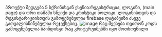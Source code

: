 პროექტი შედგება 5 სქრინისგან ესენია:რეგისტრაცია, ლოგინი, (main page) და ორი თამაში სნეიქი და კრისტიკი ნოლიკი.
ლოგინისთვის და რეგისტარიციისთვის გამოყენებულია firebase დატაბეიზი ასევე გათვალისწინებულია რეჯექსებიც.
![image](https://github.com/Hulexa/AndroidFinalProject/assets/95696338/f4847f2e-4a84-4a6d-a637-8db9b1dfdcf9)
რაც შეეხება თვითონ კოდს გამოყენებულია ბაინდინგი რაც კრიტერუიმებში იყო მოთხოვნილი 
